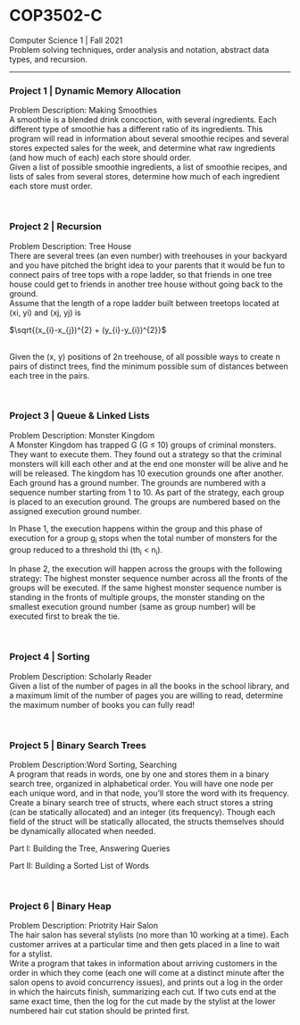 # COP3502-C
<p> Computer Science 1 | Fall 2021 </br>
Problem solving techniques, order analysis and notation, abstract data types, and recursion. </p>

------

### Project 1 | Dynamic Memory Allocation
<p>
Problem Description: Making Smoothies <br> A smoothie is a blended drink concoction, with several ingredients. Each different type of smoothie has a different ratio of its ingredients. This program will read in information about several smoothie recipes and several stores expected sales for the week, and determine what raw ingredients (and how much of each) each store should order.
<br>
Given  a  list  of  possible  smoothie  ingredients,  a  list  of  smoothie  recipes,  and lists of  sales  from  several  stores, determine how much of each ingredient each store must order. 
</p>

<br>

### Project 2 | Recursion
<p>
Problem Description: Tree House <br> There are several trees (an even number) with treehouses in your backyard and you have pitched the bright idea to your parents that it would be fun to connect pairs of tree tops with a rope ladder, so that friends in one tree house could get to friends in another tree house without going back to the ground. 

<br>
Assume that the length of a rope ladder built between treetops located at (xi, yi) and (xj, yj) is  

$\sqrt{(x_{i}-x_{j})^{2} + (y_{i}-y_{i})^{2}}$
 
<br>
Given the (x, y) positions of 2n treehouse, of all possible ways to create n pairs of distinct trees, find the minimum 
possible sum of distances between each tree in the pairs.  
</p>

<br>

### Project 3 | Queue & Linked Lists
<p>
Problem Description: Monster Kingdom <br> A Monster Kingdom has trapped G (G ≤ 10) groups of criminal monsters. They want to execute them. They found out a strategy so that the criminal monsters will kill each other and at the end one  monster  will  be  alive  and  he  will  be  released.  The  kingdom  has  10  execution  grounds  one after  another.  Each  ground  has  a  ground  number.  The  grounds  are  numbered  with  a  sequence  number  starting  from  1  to  10.  As  part  of  the  strategy,  each  group  is  placed  to  an  execution  ground. The groups are numbered based on the assigned execution ground number. 

<br>

In  Phase 1,  the  execution  happens  within  the  group  and  this  phase  of  execution  for  a  group  g<sub>i</sub> stops when the total number of monsters for the group reduced to a threshold thi (th<sub>i</sub> < n<sub>i</sub>). 
<br>

In phase 2, the execution will happen across the groups with the following strategy: 
The  highest  monster  sequence  number  across  all  the  fronts  of  the  groups  will  be  executed. If the same highest monster sequence number is standing in the fronts of multiple groups, the  monster  standing  on  the  smallest  execution  ground  number (same as  group number) will be executed first to break the tie. 
</p>

<br>

### Project 4 | Sorting
<p>
Problem Description: Scholarly Reader <br> Given a list of the number of pages in all the books in the school library, and a maximum limit of the number of pages you are willing to read, determine the maximum number of books you can fully read! 
</p>

<br>

### Project 5 | Binary Search Trees
<p>
Problem Description:Word Sorting, Searching <br> A program that reads in words, one by one and stores them in a binary search tree, organized in alphabetical order. You  will  have  one  node  per  each  unique  word,  and  in  that  node,  you’ll  store  the word  with  its  frequency. Create a binary search tree of structs, where each struct stores a string (can be statically allocated) and an integer (its frequency). Though each field of the struct will be statically allocated, the structs themselves should be dynamically allocated when needed. 
<br>

Part I: Building the Tree, Answering Queries

Part II: Building a Sorted List of Words 
</p>

<br>

### Project 6 | Binary Heap
<p>
Problem Description: Priotrity Hair Salon <br> The hair salon has several stylists (no more than 10 working at a time). Each customer arrives at a particular time and then gets placed in a line to wait for a stylist.
<br>
Write a program that takes in information about arriving customers in the order in  which  they  come  (each  one  will  come  at  a  distinct  minute  after  the  salon  opens  to  avoid  concurrency  issues),  and  prints  out a  log in  the  order  in  which the  haircuts  finish, summarizing  each cut. If two cuts end at the same exact time, then the log for the cut made by the stylist at the lower numbered hair cut station should be printed first. 
</p>
